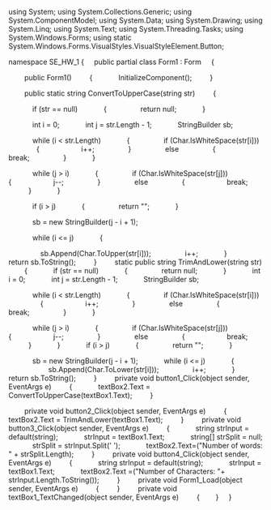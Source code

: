 using System;
using System.Collections.Generic;
using System.ComponentModel;
using System.Data;
using System.Drawing;
using System.Linq;
using System.Text;
using System.Threading.Tasks;
using System.Windows.Forms;
using static System.Windows.Forms.VisualStyles.VisualStyleElement.Button;

namespace SE_HW_1
{
    public partial class Form1 : Form
    { 

        public Form1()
        {
            InitializeComponent();
        }

        public static string ConvertToUpperCase(string str)
        {

            if (str == null)
            {
                return null;
            }

            int i = 0;
            int j = str.Length - 1;
            StringBuilder sb;

            while (i < str.Length)
            {
                if (Char.IsWhiteSpace(str[i]))
                {
                    i++;
                }
                else
                {
                    break;
                }
            }

            while (j > i)
            {
                if (Char.IsWhiteSpace(str[j]))
                {
                    j--;
                }
                else
                {
                    break;
                }
            }

            if (i > j)
            {
                return "";
            }

            sb = new StringBuilder(j - i + 1);

            while (i <= j)
            {

                sb.Append(Char.ToUpper(str[i]));
                i++;
            }
            return sb.ToString();
        }
        static public string TrimAndLower(string str)
        {
            if (str == null)
            {
                return null;
            }
            int i = 0;
            int j = str.Length - 1;
            StringBuilder sb;

            while (i < str.Length)
            {
                if (Char.IsWhiteSpace(str[i])) 
                {
                    i++;
                }
                else
                {
                    break;
                }
            }

            while (j > i)
            {
                if (Char.IsWhiteSpace(str[j])) 
                {
                    j--;
                }
                else
                {
                    break;
                }
            }
            if (i > j)
            {
                return "";
            }

            sb = new StringBuilder(j - i + 1);
            while (i <= j)
            {
                
                sb.Append(Char.ToLower(str[i]));
                i++;
            }
            return sb.ToString();
        }
        private void button1_Click(object sender, EventArgs e)
        {
            textBox2.Text = ConvertToUpperCase(textBox1.Text);
        }

        private void button2_Click(object sender, EventArgs e)
        {
            textBox2.Text = TrimAndLower(textBox1.Text);
        }
        private void button3_Click(object sender, EventArgs e)
        {
            string strInput = default(string);
            strInput = textBox1.Text;
            string[] strSplit = null;
            strSplit = strInput.Split(' ');
            textBox2.Text=("Number of words: " + strSplit.Length);
        }
        private void button4_Click(object sender, EventArgs e)
        {
            string strInput = default(string);
            strInput = textBox1.Text;
            textBox2.Text =("Number of Characters: "+ strInput.Length.ToString());
        }
        private void Form1_Load(object sender, EventArgs e)
        {
        }
        private void textBox1_TextChanged(object sender, EventArgs e)
        {
        }
    }
